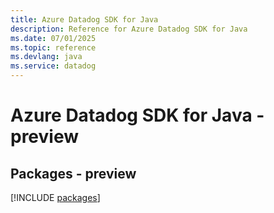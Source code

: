 ```yaml
---
title: Azure Datadog SDK for Java
description: Reference for Azure Datadog SDK for Java
ms.date: 07/01/2025
ms.topic: reference
ms.devlang: java
ms.service: datadog
---
```

# Azure Datadog SDK for Java - preview
## Packages - preview
[!INCLUDE [packages](datadog-index.md)]